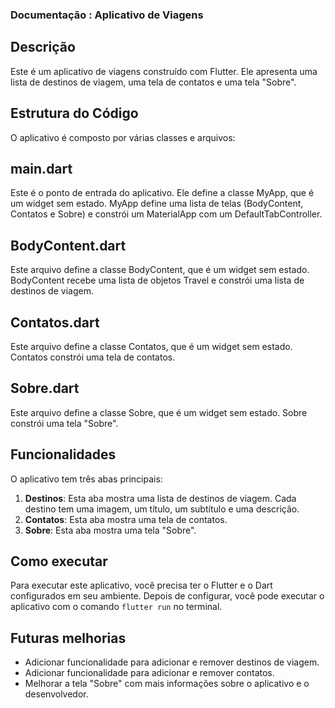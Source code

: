 ### Documentação : Aplicativo de Viagens

## Descrição
Este é um aplicativo de viagens construído com Flutter. Ele apresenta uma lista de destinos de viagem, uma tela de contatos e uma tela "Sobre".

## Estrutura do Código
O aplicativo é composto por várias classes e arquivos:

## main.dart
Este é o ponto de entrada do aplicativo. Ele define a classe MyApp, que é um widget sem estado. MyApp define uma lista de telas (BodyContent, Contatos e Sobre) e constrói um MaterialApp com um DefaultTabController.

## BodyContent.dart
Este arquivo define a classe BodyContent, que é um widget sem estado. BodyContent recebe uma lista de objetos Travel e constrói uma lista de destinos de viagem.

## Contatos.dart
Este arquivo define a classe Contatos, que é um widget sem estado. Contatos constrói uma tela de contatos.

## Sobre.dart
Este arquivo define a classe Sobre, que é um widget sem estado. Sobre constrói uma tela "Sobre".

## Funcionalidades
O aplicativo tem três abas principais:

1. **Destinos**: Esta aba mostra uma lista de destinos de viagem. Cada destino tem uma imagem, um título, um subtítulo e uma descrição.
2. **Contatos**: Esta aba mostra uma tela de contatos.
3. **Sobre**: Esta aba mostra uma tela "Sobre".

## Como executar
Para executar este aplicativo, você precisa ter o Flutter e o Dart configurados em seu ambiente. Depois de configurar, você pode executar o aplicativo com o comando `flutter run` no terminal.

## Futuras melhorias
- Adicionar funcionalidade para adicionar e remover destinos de viagem.
- Adicionar funcionalidade para adicionar e remover contatos.
- Melhorar a tela "Sobre" com mais informações sobre o aplicativo e o desenvolvedor.